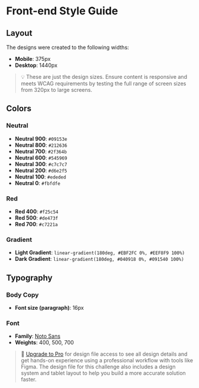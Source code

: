# Front-end Style Guide

## Layout

The designs were created to the following widths:

- **Mobile**: 375px
- **Desktop**: 1440px

> 💡 These are just the design sizes. Ensure content is responsive and meets WCAG requirements by testing the full range of screen sizes from 320px to large screens.

## Colors

### Neutral

- **Neutral 900**: `#09153e`
- **Neutral 800**: `#212636`
- **Neutral 700**: `#2f364b`
- **Neutral 600**: `#545969`
- **Neutral 300**: `#c7c7c7`
- **Neutral 200**: `#d6e2f5`
- **Neutral 100**: `#ededed`
- **Neutral 0**: `#fbfdfe`

### Red

- **Red 400**: `#f25c54`
- **Red 500**: `#de473f`
- **Red 700**: `#c7221a`

### Gradient

- **Light Gradient**: `linear-gradient(180deg, #EBF2FC 0%, #EEF8F9 100%)`
- **Dark Gradient**: `linear-gradient(180deg, #040918 0%, #091540 100%)`

## Typography

### Body Copy

- **Font size (paragraph)**: 16px

### Font

- **Family**: [Noto Sans](https://fonts.google.com/noto/specimen/Noto+Sans)
- **Weights**: 400, 500, 700

> 💎 [Upgrade to Pro](https://www.frontendmentor.io/pro?ref=style-guide) for design file access to see all design details and get hands-on experience using a professional workflow with tools like Figma. The design file for this challenge also includes a design system and tablet layout to help you build a more accurate solution faster.
